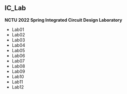 ## IC_Lab
**NCTU 2022 Spring Integrated Circuit Design Laboratory**
- Lab01
- Lab02
- Lab03
- Lab04
- Lab05
- Lab06
- Lab07
- Lab08
- Lab09
- Lab10
- Lab11
- Lab12
